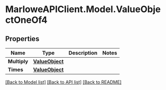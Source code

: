 # MarloweAPIClient.Model.ValueObjectOneOf4

## Properties

Name | Type | Description | Notes
------------ | ------------- | ------------- | -------------
**Multiply** | [**ValueObject**](ValueObject.md) |  | 
**Times** | [**ValueObject**](ValueObject.md) |  | 

[[Back to Model list]](../README.md#documentation-for-models) [[Back to API list]](../README.md#documentation-for-api-endpoints) [[Back to README]](../README.md)

